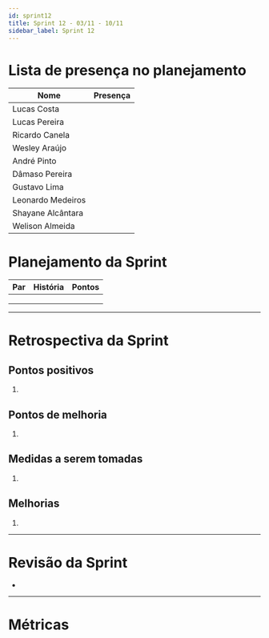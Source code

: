 ```yaml
---
id: sprint12
title: Sprint 12 - 03/11 - 10/11
sidebar_label: Sprint 12
---
```


# Lista de presença no planejamento
|Nome|Presença|
|----|:------:|
|Lucas Costa||
|Lucas Pereira||
|Ricardo Canela||
|Wesley Araújo||
|André Pinto||
|Dâmaso Pereira||
|Gustavo Lima||
|Leonardo Medeiros||
|Shayane Alcântara||
|Welison Almeida||

# Planejamento da Sprint
|Par|História|Pontos|
|---|:------:|:----:|
||||
||||
||||

-------------------------------------------------------------------------------
# Retrospectiva da Sprint
## Pontos positivos
1. 

## Pontos de melhoria
1. 

## Medidas a serem tomadas
1. 

## Melhorias
1. 

-------------------------------------------------------------------------------
# Revisão da Sprint
* 
-------------------------------------------------------------------------------
# Métricas
<!-- ## Horas durante a sprint
![tempo-mds-12](assets/sprints/tempo-mds-12.png)
![tempo-eps-12](assets/sprints/tempo-eps-12.png)
![tempo-geral-12](assets/sprints/tempo-geral-12.png)

## Horas totais
![total-horas-12](assets/sprints/total-horas-12.png)
![total-horas-td-12](assets/sprints/total-horas-td-12.png)

## Velocity
![velocity-12](assets/sprints/velocity-12.png)

## Burndown
![burndown-12](assets/sprints/burndown-12.png) -->